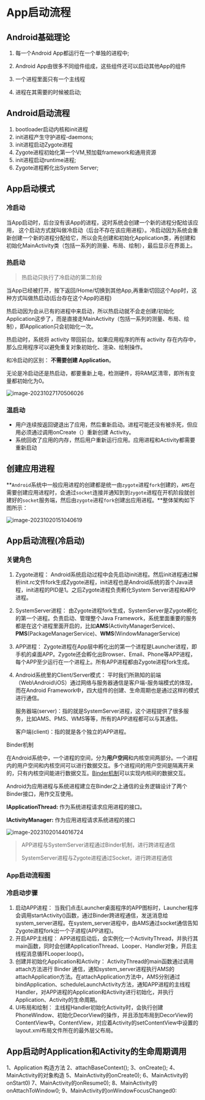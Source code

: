 # App启动流程

## Android基础理论

1. 每一个Android App都运行在一个单独的进程中;

2. Android App由很多不同组件组成，这些组件还可以启动其他App的组件
3.  一个进程里面只有一个主线程
4. 进程在其需要的时候被启动;

## Android启动流程

1. bootloader启动内核和init进程
2. init进程产生守护进程-daemons;
3. init进程启动Zygote进程
4. Zygote进程初始化第一个VM,预加载framework和通用资源
5. init进程启动runtime进程;
6. Zygote进程孵化出System Server;

## App启动模式

### 冷启动	

 当App启动时，后台没有该App的进程，这时系统会创建一个新的进程分配给该应用， 这个启动方式就叫做冷启动（后台不存在该应用进程）。冷启动因为系统会重新创建一个新的进程分配给它，所以会先创建和初始化Application类，再创建和初始化MainActivity类（包括一系列的测量、布局、绘制），最后显示在界面上。

### 热启动

> 热启动只执行了冷启动的第二阶段

当App已经被打开，按下返回/Home/切换到其他App,再重新切回这个App时，这种方式叫做热启动(后台存在这个App的进程)

热启动因为会从已有的进程中来启动，所以热启动就不会走创建/初始化Application这步了，而是直接走MainActivity（包括一系列的测量、布局、绘制），即Application只会初始化⼀次。



热启动时，系统将 activity 带回前台。如果应用程序的所有 activity 存在内存中，那么应用程序可以避免重复对象初始化、渲染、绘制操作。



和冷启动的区别： **不需要创建 Application**。

无论是冷启动还是热启动，都要重新上电，检测硬件，将RAM区清零，即所有变量都初始化为0。

![image-20231027170506026](../img/image-20231027170506026.png)

### 温启动

- 用户连续按返回键退出了应用，然后重新启动。进程可能还没有被杀死，但应用必须通过调用onCreate（）重新创建 Activity。
- 系统回收了应用的内存，然后用户重新运行应用。应用进程和Activity都需要重新启动



##  创建应用进程

**`Android`系统中一般应用进程的创建都是统一由`zygote`进程`fork`创建的，`AMS`在需要创建应用进程时，会通过`socket`连接并通知到到`zygote`进程在开机阶段就创建好的`socket`服务端，然后由`zygote`进程`fork`创建出应用进程。**整体架构如下图所示：

![image-20231020151040619](../img/image-20231020151040619.png)

## App启动流程(冷启动)

### 关键角色

1. Zygote进程： Android系统启动过程中会先启动init进程。然后init进程通过解析init.rc文件fork生成Zygote进程，init进程也是Android系统的首个Java进程，init进程的PID是1。之后Zygote进程负责孵化System Server进程和APP进程。

2. SystemServer进程： 由Zygote进程fork生成，SystemServer是Zygote孵化的第一个进程。负责启动、管理整个Java Framework，系统里面重要的服务都是在这个进程里面开启的，比如**AMS**(ActivityManagerService)、**PMS**(PackageManagerService)、**WMS**(WindowManagerService)

3. APP进程： Zygote进程在App层中孵化出的第一个进程是Launcher进程，即手机的桌面APP。Zygote还会孵化出Browser、Email、Phone等APP进程，每个APP至少运行在一个进程上。所有APP进程都由Zygote进程fork生成。

4. Android系统里的Client/Server模式： 平时我们所熟知的前端（Web\Android\iOS）通过网络与服务器通信是客户端-服务端模式的体现，而在Android Framework中，四大组件的创建、生命周期也是通过这样的模式进行通信。

   服务器端(server)：指的就是SystemServer进程，这个进程提供了很多服务，比如AMS、PMS、WMS等等，所有的APP进程都可以与其通信。

   客户端(client)：指的就是各个独立的APP进程。



Binder机制

在Android系统中，一个进程的空间，分为**用户空间**和内核空间两部分。一个进程内的用户空间和内核空间可以进行数据交互。多个进程间的用户空间是隔离开来的，只有内核空间能进行数据交互。[Binder机制](Android/Binder%E6%9C%BA%E5%88%B6.md)可以实现内核间的数据交互。

Android为应用进程与系统进程建立在Binder之上通信的业务逻辑设计了两个Binder接口，用作交互使用。

 **IApplicationThread:** 作为系统进程请求应用进程的接口。

 **IActivityManager:** 作为应用进程请求系统进程的接口

![image-20231020144016724](../img/image-20231020144016724.png)

> APP进程与SystemServer进程通过Binder机制，进行跨进程通信
>
> SystemServer进程与Zygote进程通过Socket，进行跨进程通信

### App启动流程图

### 冷启动步骤

1. 启动APP进程： 当我们点击Launcher桌面程序的APP图标时，Launcher程序会调用startActivity()函数，通过Binder跨进程通信，发送消息给system_server进程。在system_server进程中，由AMS通过socket通信告知Zygote进程fork出一个子进程(APP进程)。
2. 开启APP主线程： APP进程启动后，会实例化一个ActivityThread，并执行其main函数，同时会创建ApplicationThread、Looper、Handler对象，开启主线程消息循环Looper.loop()。
3. 创建并初始化Application和Activity： ActivityThread的main函数通过调用attach方法进行 Binder 通信，通知system_server进程执行AMS的attachApplication方法。在attachApplication方法中，AMS分别通过bindApplication、scheduleLaunchActivity方法，通知APP进程的主线程Handler，对APP进程的Application和Activity进行初始化，并执行Application、Activity的生命周期。
4. UI布局和绘制： 主线程Handler初始化Activity时，会执行创建PhoneWindow、初始化DecorView的操作，并且添加布局到DecorView的ContentView中。ContentView，对应着Activity的setContentView中设置的layout.xml布局文件所在的最外层父布局。

## App启动时Application和Activity的生命周期调用

1、Application 构造方法
2、attachBaseContext();
3、onCreate();
4、MainActivity的对象构造
5、MainActivity的onCreate0);
6、MainActivity的onStart0)
7、MainActivity的onResume0);
8、MainActivity的onAttachToWindow0;
9、MainActivity的onWindowFocusChanged0:





